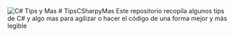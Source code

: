 <image src="https://external-content.duckduckgo.com/iu/?u=https%3A%2F%2Ftse4.mm.bing.net%2Fth%3Fid%3DOIP.HDfTnBg3eZoxeJmxrESoZwHaEo%26pid%3DApi&f=1&ipt=f67d50adca9dd3d456481757463968df7a06e85bd0807de8d9937771d0188cf1&ipo=images" alt="C# Tips y Mas">
# TipsCSharpyMas
Este repositorio recopila algunos tips de C# y algo mas
para agilizar o hacer el código de una forma mejor y más legible

